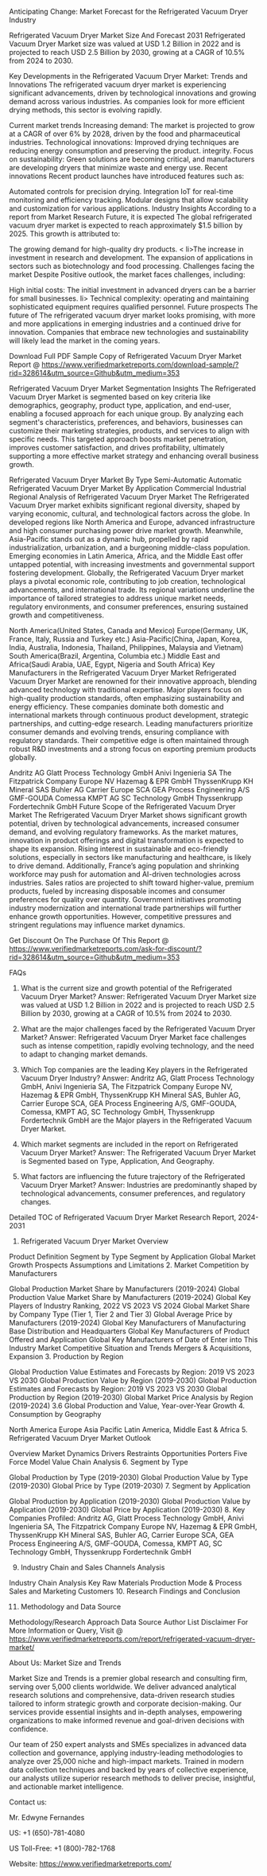 Anticipating Change: Market Forecast for the Refrigerated Vacuum Dryer Industry


Refrigerated Vacuum Dryer Market Size And Forecast 2031
Refrigerated Vacuum Dryer Market size was valued at USD 1.2 Billion in 2022 and is projected to reach USD 2.5 Billion by 2030, growing at a CAGR of 10.5% from 2024 to 2030.

Key Developments in the Refrigerated Vacuum Dryer Market: Trends and Innovations
The refrigerated vacuum dryer market is experiencing significant advancements, driven by technological innovations and growing demand across various industries. As companies look for more efficient drying methods, this sector is evolving rapidly.

Current market trends
Increasing demand: The market is projected to grow at a CAGR of over 6% by 2028, driven by the food and pharmaceutical industries.
Technological innovations: Improved drying techniques are reducing energy consumption and preserving the product. integrity.
Focus on sustainability: Green solutions are becoming critical, and manufacturers are developing dryers that minimize waste and energy use.
Recent innovations
Recent product launches have introduced features such as:

Automated controls for precision drying.
Integration IoT for real-time monitoring and efficiency tracking.
Modular designs that allow scalability and customization for various applications.
Industry Insights
According to a report from Market Research Future, it is expected The global refrigerated vacuum dryer market is expected to reach approximately $1.5 billion by 2025. This growth is attributed to:

The growing demand for high-quality dry products.
< li>The increase in investment in research and development.
The expansion of applications in sectors such as biotechnology and food processing.
Challenges facing the market
Despite Positive outlook, the market faces challenges, including:

High initial costs: The initial investment in advanced dryers can be a barrier for small businesses. li>
Technical complexity: operating and maintaining sophisticated equipment requires qualified personnel.
Future prospects
The future of The refrigerated vacuum dryer market looks promising, with more and more applications in emerging industries and a continued drive for innovation. Companies that embrace new technologies and sustainability will likely lead the market in the coming years.

Download Full PDF Sample Copy of Refrigerated Vacuum Dryer Market Report @ https://www.verifiedmarketreports.com/download-sample/?rid=328614&utm_source=Github&utm_medium=353

Refrigerated Vacuum Dryer Market Segmentation Insights
The Refrigerated Vacuum Dryer Market is segmented based on key criteria like demographics, geography, product type, application, and end-user, enabling a focused approach for each unique group. By analyzing each segment's characteristics, preferences, and behaviors, businesses can customize their marketing strategies, products, and services to align with specific needs. This targeted approach boosts market penetration, improves customer satisfaction, and drives profitability, ultimately supporting a more effective market strategy and enhancing overall business growth.

Refrigerated Vacuum Dryer Market By Type
Semi-Automatic
Automatic
Refrigerated Vacuum Dryer Market By Application
Commercial
Industrial
Regional Analysis of Refrigerated Vacuum Dryer Market
The Refrigerated Vacuum Dryer market exhibits significant regional diversity, shaped by varying economic, cultural, and technological factors across the globe. In developed regions like North America and Europe, advanced infrastructure and high consumer purchasing power drive market growth. Meanwhile, Asia-Pacific stands out as a dynamic hub, propelled by rapid industrialization, urbanization, and a burgeoning middle-class population. Emerging economies in Latin America, Africa, and the Middle East offer untapped potential, with increasing investments and governmental support fostering development. Globally, the Refrigerated Vacuum Dryer market plays a pivotal economic role, contributing to job creation, technological advancements, and international trade. Its regional variations underline the importance of tailored strategies to address unique market needs, regulatory environments, and consumer preferences, ensuring sustained growth and competitiveness.

North America(United States, Canada and Mexico)
Europe(Germany, UK, France, Italy, Russia and Turkey etc.)
Asia-Pacific(China, Japan, Korea, India, Australia, Indonesia, Thailand, Philippines, Malaysia and Vietnam)
South America(Brazil, Argentina, Columbia etc.)
Middle East and Africa(Saudi Arabia, UAE, Egypt, Nigeria and South Africa)
Key Manufacturers in the Refrigerated Vacuum Dryer Market
Refrigerated Vacuum Dryer Market are renowned for their innovative approach, blending advanced technology with traditional expertise. Major players focus on high-quality production standards, often emphasizing sustainability and energy efficiency. These companies dominate both domestic and international markets through continuous product development, strategic partnerships, and cutting-edge research. Leading manufacturers prioritize consumer demands and evolving trends, ensuring compliance with regulatory standards. Their competitive edge is often maintained through robust R&D investments and a strong focus on exporting premium products globally.

Andritz AG
Glatt Process Technology GmbH
Anivi Ingenieria SA
The Fitzpatrick Company Europe NV
Hazemag & EPR GmbH
ThyssenKrupp KH Mineral SAS
Buhler AG
Carrier Europe SCA
GEA Process Engineering A/S
GMF-GOUDA
Comessa
KMPT AG
SC Technology GmbH
Thyssenkrupp Fordertechnik GmbH
Future Scope of the Refrigerated Vacuum Dryer Market
The Refrigerated Vacuum Dryer Market shows significant growth potential, driven by technological advancements, increased consumer demand, and evolving regulatory frameworks. As the market matures, innovation in product offerings and digital transformation is expected to shape its expansion. Rising interest in sustainable and eco-friendly solutions, especially in sectors like manufacturing and healthcare, is likely to drive demand. Additionally, France’s aging population and shrinking workforce may push for automation and AI-driven technologies across industries. Sales ratios are projected to shift toward higher-value, premium products, fueled by increasing disposable incomes and consumer preferences for quality over quantity. Government initiatives promoting industry modernization and international trade partnerships will further enhance growth opportunities. However, competitive pressures and stringent regulations may influence market dynamics.

Get Discount On The Purchase Of This Report @ https://www.verifiedmarketreports.com/ask-for-discount/?rid=328614&utm_source=Github&utm_medium=353

FAQs
1. What is the current size and growth potential of the Refrigerated Vacuum Dryer Market?
Answer: Refrigerated Vacuum Dryer Market size was valued at USD 1.2 Billion in 2022 and is projected to reach USD 2.5 Billion by 2030, growing at a CAGR of 10.5% from 2024 to 2030.

2. What are the major challenges faced by the Refrigerated Vacuum Dryer Market?
Answer: Refrigerated Vacuum Dryer Market face challenges such as intense competition, rapidly evolving technology, and the need to adapt to changing market demands.

3. Which Top companies are the leading Key players in the Refrigerated Vacuum Dryer Industry?
Answer: Andritz AG, Glatt Process Technology GmbH, Anivi Ingenieria SA, The Fitzpatrick Company Europe NV, Hazemag & EPR GmbH, ThyssenKrupp KH Mineral SAS, Buhler AG, Carrier Europe SCA, GEA Process Engineering A/S, GMF-GOUDA, Comessa, KMPT AG, SC Technology GmbH, Thyssenkrupp Fordertechnik GmbH are the Major players in the Refrigerated Vacuum Dryer Market.

4. Which market segments are included in the report on Refrigerated Vacuum Dryer Market?
Answer: The Refrigerated Vacuum Dryer Market is Segmented based on Type, Application, And Geography.

5. What factors are influencing the future trajectory of the Refrigerated Vacuum Dryer Market?
Answer: Industries are predominantly shaped by technological advancements, consumer preferences, and regulatory changes.

Detailed TOC of Refrigerated Vacuum Dryer Market Research Report, 2024-2031
1. Refrigerated Vacuum Dryer Market Overview

Product Definition
Segment by Type
Segment by Application
Global Market Growth Prospects
Assumptions and Limitations
2. Market Competition by Manufacturers

Global Production Market Share by Manufacturers (2019-2024)
Global Production Value Market Share by Manufacturers (2019-2024)
Global Key Players of Industry Ranking, 2022 VS 2023 VS 2024
Global Market Share by Company Type (Tier 1, Tier 2 and Tier 3)
Global Average Price by Manufacturers (2019-2024)
Global Key Manufacturers of Manufacturing Base Distribution and Headquarters
Global Key Manufacturers of Product Offered and Application
Global Key Manufacturers of Date of Enter into This Industry
Market Competitive Situation and Trends
Mergers & Acquisitions, Expansion
3. Production by Region

Global Production Value Estimates and Forecasts by Region: 2019 VS 2023 VS 2030
Global Production Value by Region (2019-2030)
Global Production Estimates and Forecasts by Region: 2019 VS 2023 VS 2030
Global Production by Region (2019-2030)
Global Market Price Analysis by Region (2019-2024) 3.6 Global Production and Value, Year-over-Year Growth
4. Consumption by Geography

North America
Europe
Asia Pacific
Latin America, Middle East & Africa
5. Refrigerated Vacuum Dryer Market Outlook

Overview
Market Dynamics
Drivers
Restraints
Opportunities
Porters Five Force Model
Value Chain Analysis 
6. Segment by Type

Global Production by Type (2019-2030)
Global Production Value by Type (2019-2030)
Global Price by Type (2019-2030)
7. Segment by Application

Global Production by Application (2019-2030)
Global Production Value by Application (2019-2030)
Global Price by Application (2019-2030)
8. Key Companies Profiled: Andritz AG, Glatt Process Technology GmbH, Anivi Ingenieria SA, The Fitzpatrick Company Europe NV, Hazemag & EPR GmbH, ThyssenKrupp KH Mineral SAS, Buhler AG, Carrier Europe SCA, GEA Process Engineering A/S, GMF-GOUDA, Comessa, KMPT AG, SC Technology GmbH, Thyssenkrupp Fordertechnik GmbH

9. Industry Chain and Sales Channels Analysis

Industry Chain Analysis
Key Raw Materials
Production Mode & Process
Sales and Marketing
Customers
10. Research Findings and Conclusion

11. Methodology and Data Source

Methodology/Research Approach
Data Source
Author List
Disclaimer
For More Information or Query, Visit @ https://www.verifiedmarketreports.com/report/refrigerated-vacuum-dryer-market/

About Us: Market Size and Trends

Market Size and Trends is a premier global research and consulting firm, serving over 5,000 clients worldwide. We deliver advanced analytical research solutions and comprehensive, data-driven research studies tailored to inform strategic growth and corporate decision-making. Our services provide essential insights and in-depth analyses, empowering organizations to make informed revenue and goal-driven decisions with confidence.

Our team of 250 expert analysts and SMEs specializes in advanced data collection and governance, applying industry-leading methodologies to analyze over 25,000 niche and high-impact markets. Trained in modern data collection techniques and backed by years of collective experience, our analysts utilize superior research methods to deliver precise, insightful, and actionable market intelligence.

Contact us:

Mr. Edwyne Fernandes

US: +1 (650)-781-4080

US Toll-Free: +1 (800)-782-1768

Website: https://www.verifiedmarketreports.com/
